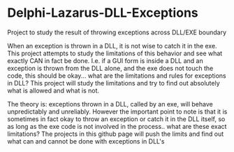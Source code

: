 # Delphi-Lazarus-DLL-Exceptions
Project to study the result of throwing exceptions across DLL/EXE boundary

When an exception is thrown in a DLL, it is not wise to catch it in the exe. This project attempts to study the limitations of this behavior and see what exactly CAN in fact be done. I.e. if a GUI form is inside a DLL and an exception is thrown from the DLL alone, and the exe does not touch the code, this should be okay... what are the limitations and rules for exceptions in DLL? This project will study the limitations and try to find out absolutely what is allowed and what is not.

The theory is: exceptions thrown in a DLL, called by an exe, will behave unpredictably and unreliably. However the important point to note is that it is sometimes in fact okay to throw an exception or catch it in the DLL itself, so as long as the exe code is not involved in the process.. what are these exact limitations? The projects in this github page will push the limits and find out what can and cannot be done with exceptions in DLL's

